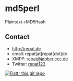 md5perl
======
Plaintext->MD5Hash

## Contact
* http://repat.de
* email: repat[at]repat[dot]de
* XMPP: repat@jabber.ccc.de
* Twitter: [repat123](https://twitter.com/repat123 "repat123 on twitter")

[![Flattr this git repo](http://api.flattr.com/button/flattr-badge-large.png)](https://flattr.com/submit/auto?user_id=repat&url=https://github.com/repat/md5perl&title=md5perl&language=&tags=github&category=software) 
